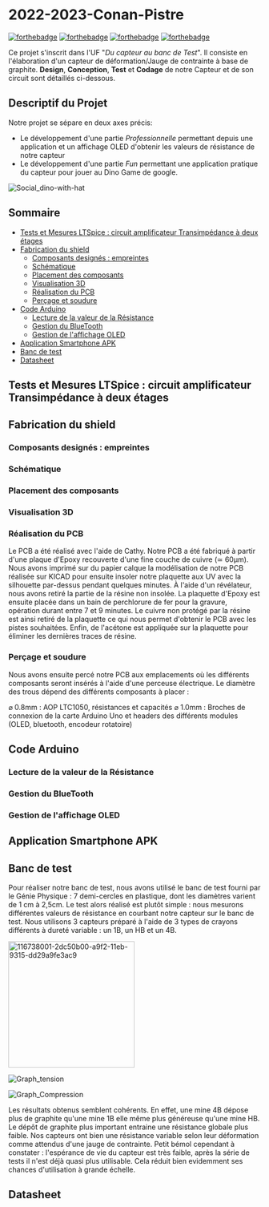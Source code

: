 # 2022-2023-Conan-Pistre

[![forthebadge](https://forthebadge.com/images/badges/built-with-love.svg)](https://forthebadge.com)
[![forthebadge](https://forthebadge.com/images/badges/powered-by-black-magic.svg)](https://forthebadge.com)
[![forthebadge](https://forthebadge.com/images/badges/powered-by-coffee.svg)](https://forthebadge.com)
[![forthebadge](https://forthebadge.com/images/badges/its-not-a-lie-if-you-believe-it.svg)](https://forthebadge.com)


Ce projet s'inscrit dans l'UF "*Du capteur au banc de Test*". Il consiste en l'élaboration d'un capteur de déformation/Jauge de contrainte à base de graphite.
**Design**, **Conception**, **Test** et **Codage** de notre Capteur et de son circuit sont détaillés ci-dessous.

## Descriptif du Projet

Notre projet se sépare en deux axes précis:
 - Le développement d'une partie *Professionnelle* permettant depuis une application et un affichage OLED d'obtenir les valeurs de résistance de notre capteur
 - Le développement d'une partie *Fun* permettant une application pratique du capteur pour jouer au Dino Game de google.

![Social_dino-with-hat](https://github.com/MOSH-Insa-Toulouse/2022-2023-Conan-Pistre/assets/124299449/8fbb687d-eef3-498b-a7d9-f39a7269cd0d) 

## Sommaire

* [Tests et Mesures LTSpice : circuit amplificateur Transimpédance à deux étages](#PremiereSection)
* [Fabrication du shield](#DeuxiemeSection)
  * [Composants designés : empreintes](#DeuxiemeSection1)
  * [Schématique](#DeuxiemeSection2)
  * [Placement des composants](#DeuxiemeSection3)
  * [Visualisation 3D](#DeuxiemeSection4)
  * [Réalisation du PCB](#DeuxiemeSection5)
  * [Perçage et soudure](#DeuxiemeSection6)
* [Code Arduino](#TroisiemeSection)
  * [Lecture de la valeur de la Résistance](#TroisiemeSection1)
  * [Gestion du BlueTooth](#TroisiemeSection2)
  * [Gestion de l'affichage OLED](#TroisiemeSection3)
* [Application Smartphone APK](#QuatriemeSection)
* [Banc de test](#CinquiemeSection)
* [Datasheet](#SixiemeSection)

## Tests et Mesures LTSpice : circuit amplificateur Transimpédance à deux étages <a id="PremiereSection"></a>
## Fabrication du shield <a id="DeuxiemeSection"></a> 
### Composants designés : empreintes <a id="DeuxiemeSection1"></a>
### Schématique <a id="DeuxiemeSection2"></a>
### Placement des composants <a id="DeuxiemeSection3"></a>
### Visualisation 3D <a id="DeuxiemeSection4"></a>
### Réalisation du PCB <a id="DeuxiemeSection5"></a>

Le PCB a été réalisé avec l'aide de Cathy. Notre PCB a été fabriqué à partir d'une plaque d'Epoxy recouverte d'une fine couche de cuivre (≃ 60μm). Nous avons imprimé sur du papier calque la modélisation de notre PCB réalisée sur KICAD pour ensuite insoler notre plaquette aux UV avec la silhouette par-dessus pendant quelques minutes. À l'aide d'un révélateur, nous avons retiré la partie de la résine non insolée. La plaquette d'Epoxy est ensuite placée dans un bain de perchlorure de fer pour la gravure, opération durant entre 7 et 9 minutes. Le cuivre non protégé par la résine est ainsi retiré de la plaquette ce qui nous permet d'obtenir le PCB avec les pistes souhaitées. Enfin, de l'acétone est appliquée sur la plaquette pour éliminer les dernières traces de résine.

### Perçage et soudure <a id="DeuxiemeSection6"></a>

Nous avons ensuite percé notre PCB aux emplacements où les différents composants seront insérés à l'aide d'une perceuse électrique. Le diamètre des trous dépend des différents composants à placer :

⌀ 0.8mm : AOP LTC1050, résistances et capacités
⌀ 1.0mm : Broches de connexion de la carte Arduino Uno et headers des différents modules (OLED, bluetooth, encodeur rotatoire)

## Code Arduino <a id="TroisiemeSection"></a>
### Lecture de la valeur de la Résistance <a id="TroisiemeSection1"></a>
### Gestion du BlueTooth <a id="TroisiemeSection2"></a>
### Gestion de l'affichage OLED <a id="TroisiemeSection3"></a>
## Application Smartphone APK <a id="QuatriemeSection"></a>
## Banc de test <a id="CinquiemeSection"></a>

Pour réaliser notre banc de test, nous avons utilisé le banc de test fourni par le Génie Physique : 7 demi-cercles en plastique, dont les diamètres varient de 1 cm à 2,5cm. Le test alors réalisé est plutôt simple : nous mesurons différentes valeurs de résistance en courbant notre capteur sur le banc de test. Nous utilisons 3 capteurs préparé à l'aide de 3 types de crayons différents à dureté variable : un 1B, un HB et un 4B.

<img width="252" alt="116738001-2dc50b00-a9f2-11eb-9315-dd29a9fe3ac9" src="https://github.com/MOSH-Insa-Toulouse/2022-2023-Conan-Pistre/assets/124299449/7a3ebfc8-85bd-400f-bcd3-adbc765b7827">

![Graph_tension](https://github.com/MOSH-Insa-Toulouse/2022-2023-Conan-Pistre/assets/124299449/2402a950-201b-4466-ad51-b090aa73c80d)

![Graph_Compression](https://github.com/MOSH-Insa-Toulouse/2022-2023-Conan-Pistre/assets/124299449/44c78554-b431-439e-996d-8f155e0b93ed)

Les résultats obtenus semblent cohérents. En effet, une mine 4B dépose plus de graphite qu'une mine 1B elle même plus généreuse qu'une mine HB. Le dépôt de graphite plus important entraine une résistance globale plus faible. Nos capteurs ont bien une résistance variable selon leur déformation comme attendus d'une jauge de contrainte. Petit bémol cependant à constater : l'espérance de vie du capteur est très faible, après la série de tests il n'est déjà quasi plus utilisable. Cela réduit bien evidemment ses chances d'utilisation à grande échelle.

## Datasheet <a id="SixiemeSection"></a> 
